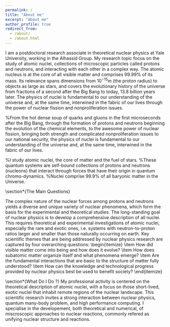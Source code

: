 ```yaml
---
permalink: /
title: "About me"
excerpt: "About me"
author_profile: true
redirect_from: 
  - /about/
  - /about.html
---
```



I am a postdoctoral research associate in theoretical nuclear physics at Yale University, working in the Alhassid Group.
My research topic focus on the study of atomic nuclei, collections of microscopic particles called protons and neutrons, and interacting with each other in a complex way.
The atomic nucleus is at the core of all visible matter and comprises 99.99\% of its mass. 
Its relevance spans dimensions from ${ { 10 }^{ -15 } }$m (the proton radius) to objects as large as stars, and covers the evolutionary history of the universe from fractions of a second after the Big Bang to today, 13.8 billion years later.
The physics of nuclei is fundamental to our understanding of the universe and, at the same time, interwined in the fabric of our lives through the power of nuclear fission and nonproliferation issues.

%From the hot dense soup of quarks and gluons in the first microseconds after the Big Bang, through the formation of protons and neutrons beginning the evolution of the chemical elements, to the awesome power of nuclear fission, bringing both strength and complicated nonproliferation issues to our national security, the physics of nuclei is fundamental to our understanding of the universe and, at the same time, interwined in the fabric of our lives.

%I study atomic nuclei, the core of matter and the fuel of stars.
%These quantum systems are self-bound collections of protons and neutrons (nucleons) that interact through forces that have their origin in quantum chromo-dynamics. 
%Nuclei comprise 99.9\% of all baryonic matter in the Universe. 

\section*{The Main Questions}

The complex nature of the nuclear forces among protons and neutrons yields a diverse and unique variety of nuclear phenomena, which form the basis for the experimental and theoretical studies. 
The long-standing goal of nuclear physics is to develop a comprehensive description of all nuclei.
This requires theoretical and experimental investigations of atomic nuclei, especially the rare and exotic ones, i.e. systems with neutron-to-proton ratios larger and smaller than those naturally occurring on earth. 
Key scientific themes that are being addressed by nuclear physics research are captured by four overarching questions:
\begin{itemize}
  \item How did visible matter come into being and how does it evolve?
  \item How does subatomic matter organize itself and what phenomena emerge?
  \item Are the fundamental interactions that are basic to the structure of matter fully understood?
  \item How can the knowledge and technological progress provided by nuclear physics best be used to benefit society?
\end{itemize}


\section*{What Do I Do ?}
My professional activity is centered on the theoretical description of atomic nuclei, with a focus on those short-lived, exotic nuclei that inhabit remote regions of the nuclear landscape. 
This scientific research invites a strong interaction between nuclear physics, quantum many-body problem, and high performance computing.
I specialise in the developement, both theoretical and numerical, of miscroscopic approaches to nuclear reactions, commonly refered as unifying nuclear structure and reactions. 

